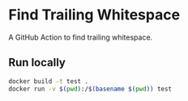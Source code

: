 # Find Trailing Whitespace

A GitHub Action to find trailing whitespace.

## Run locally

```bash
docker build -t test .
docker run -v $(pwd):/$(basename $(pwd)) test
```
